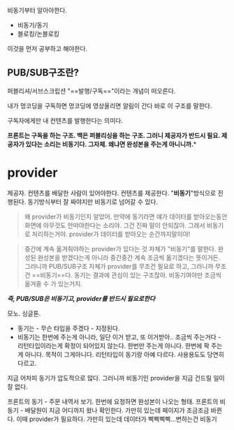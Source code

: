 
비동기부터 알아야한다.

- 비동기/동기 
- 블로킹/논블로킹

이것을 먼저 공부하고 해야한다.



## PUB/SUB구조란?

퍼블리셔/서브스크립션
"==발행/구독=="이라는 개념이 떠오른다.

내가 멍코딩을 구독하면
멍코딩에 영상올리면 알림이 간다
바로 이 구조를 말한다.

구독자에게만 내 컨텐츠를 발행한다는 의미다.


**프론트는 구독을 하는 구조.
백은 퍼블리싱을 하는 구조.
그러니 제공자가 반드시 필요.
제공자가 있다는 소리는 비동기다. 그자체.
왜냐면 완성본을 주는게 아니니까.***




# provider

제공자. 컨텐츠를 배달한 사람이 있어야한다.
컨텐츠를 제공한다. 
"**비동기**"방식으로 진행된다.
동기방식부터 잘 짜야지만 비동기로 넘어갈 수 있다.

> 왜 provider가 비동기인지 알았어. 만약에 동기라면 얘가 데이터를 받아오는동안 화면에 아무것도 안떠야한다는 소리야. 그건 진짜 말이 안되잖아. 그래서 비동기로 처리하는거야. provider가 데이터를 받아오는 순간까지말이야!

> 중간에 계속 옮겨줘야하는 provider가 있다는 것 자체가 "비동기"를 말한다. 완성된 완성본을 받겠다는게 아니라 중간중간 계속 조금씩 옮기겠다는 뜻이거든. 그러니까 PUB/SUB구조 자체가 provider를 무조건 필요로 하고, 그러니까 무조건 ==비동기==다. 동기는 결과에 관심이 있는 구조잖아. 비동기여야만 조금씩 옮겨줄 수 가 있는거지.


***즉, PUB/SUB은 비동기고, provider를 반드시 필요로한다***



모노. 싱글톤.

- 동기는 - 무슨 타입을 주겠다 - 지정된다. 
- 비동기는 한번에 주는게 아니라, 일단 이거 받고, 또 이거받아.. 조금씩 주는거다 - 리턴타입이라는게 확정이 되어있지 않는다. 한번만 주는게 아니다. 한번에 팍 주는게 아니다. 목적이 그게아니다. 리턴타입이 동기랑 아예 다르다. 사용용도도 당연히 다르고.

지금 어차피 동기가 압도적으로 많다. 
그러니까 비동기인 provider을 지금 건드릴 일이 잘 없다.

프론트의 동기 - 주문 내역서 보기. 한번에 요청하면 완성본이 나오는 형태.
프론트의 비동기 - 배달원이 지금 어디까지 왔나 확인한다. 가만히 있는데 페이지가 조금조금 바뀐다. 이때 provider가 필요하다. 가만히 있는데 데이터가 삑삑삑삑...변하는건 비동기



